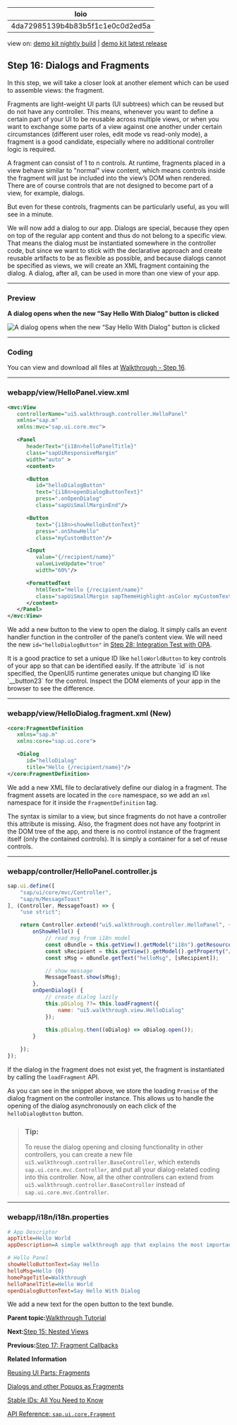 <!-- loio4da72985139b4b83b5f1c1e0c0d2ed5a -->

| loio |
| -----|
| 4da72985139b4b83b5f1c1e0c0d2ed5a |

<div id="loio">

view on: [demo kit nightly build](https://sdk.openui5.org/nightly/#/topic/4da72985139b4b83b5f1c1e0c0d2ed5a) | [demo kit latest release](https://sdk.openui5.org/topic/4da72985139b4b83b5f1c1e0c0d2ed5a)</div>

## Step 16: Dialogs and Fragments

In this step, we will take a closer look at another element which can be used to assemble views: the fragment.

Fragments are light-weight UI parts \(UI subtrees\) which can be reused but do not have any controller. This means, whenever you want to define a certain part of your UI to be reusable across multiple views, or when you want to exchange some parts of a view against one another under certain circumstances \(different user roles, edit mode vs read-only mode\), a fragment is a good candidate, especially where no additional controller logic is required.

A fragment can consist of 1 to n controls. At runtime, fragments placed in a view behave similar to "normal" view content, which means controls inside the fragment will just be included into the view’s DOM when rendered. There are of course controls that are not designed to become part of a view, for example, dialogs.

But even for these controls, fragments can be particularly useful, as you will see in a minute.

We will now add a dialog to our app. Dialogs are special, because they open on top of the regular app content and thus do not belong to a specific view. That means the dialog must be instantiated somewhere in the controller code, but since we want to stick with the declarative approach and create reusable artifacts to be as flexible as possible, and because dialogs cannot be specified as views, we will create an XML fragment containing the dialog. A dialog, after all, can be used in more than one view of your app.

***

### Preview

  
  
**A dialog opens when the new “Say Hello With Dialog” button is clicked**

![](images/loiof22d75236864472193c3be229053b0f0_HiRes.png "A dialog opens when the new “Say Hello With Dialog” button is clicked")

***

<a name="loio4da72985139b4b83b5f1c1e0c0d2ed5a__section_kj4_41f_syb"/>

### Coding

You can view and download all files at [Walkthrough - Step 16](https://sdk.openui5.org/entity/sap.m.tutorial.walkthrough/sample/sap.m.tutorial.walkthrough.16).

***

<a name="loio4da72985139b4b83b5f1c1e0c0d2ed5a__section_lj4_41f_syb"/>

### webapp/view/HelloPanel.view.xml

```xml
<mvc:View
   controllerName="ui5.walkthrough.controller.HelloPanel"
   xmlns="sap.m"
   xmlns:mvc="sap.ui.core.mvc">

   <Panel
      headerText="{i18n>helloPanelTitle}"
      class="sapUiResponsiveMargin"
      width="auto" >
      <content>

      <Button
         id="helloDialogButton"
         text="{i18n>openDialogButtonText}"
         press=".onOpenDialog"
         class="sapUiSmallMarginEnd"/>

      <Button
         text="{i18n>showHelloButtonText}"
         press=".onShowHello"
         class="myCustomButton"/>

      <Input
         value="{/recipient/name}"
         valueLiveUpdate="true"
         width="60%"/>

      <FormattedText
         htmlText="Hello {/recipient/name}"
         class="sapUiSmallMargin sapThemeHighlight-asColor myCustomText"/>
      </content>
   </Panel>
</mvc:View>
```

We add a new button to the view to open the dialog. It simply calls an event handler function in the controller of the panel’s content view. We will need the new `id="helloDialogButton"` in [Step 28: Integration Test with OPA](Step_28_Integration_Test_with_OPA_9bf4dce.md).

It is a good practice to set a unique ID like `helloWorldButton` to key controls of your app so that can be identified easily. If the attribute \`id\` is not specified, the OpenUI5 runtime generates unique but changing ID like \`\_\_button23\` for the control. Inspect the DOM elements of your app in the browser to see the difference.

***

### webapp/view/HelloDialog.fragment.xml \(New\)

```xml
<core:FragmentDefinition
   xmlns="sap.m"
   xmlns:core="sap.ui.core">

   <Dialog
      id="helloDialog"
      title="Hello {/recipient/name}"/>
</core:FragmentDefinition>
```

We add a new XML file to declaratively define our dialog in a fragment. The fragment assets are located in the `core` namespace, so we add an `xml` namespace for it inside the `FragmentDefinition` tag.

The syntax is similar to a view, but since fragments do not have a controller this attribute is missing. Also, the fragment does not have any footprint in the DOM tree of the app, and there is no control instance of the fragment itself \(only the contained controls\). It is simply a container for a set of reuse controls.

***

### webapp/controller/HelloPanel.controller.js

```js
sap.ui.define([
    "sap/ui/core/mvc/Controller",
    "sap/m/MessageToast"
], (Controller, MessageToast) => {
    "use strict";

    return Controller.extend("ui5.walkthrough.controller.HelloPanel", {
        onShowHello() {
            // read msg from i18n model
            const oBundle = this.getView().getModel("i18n").getResourceBundle();
            const sRecipient = this.getView().getModel().getProperty("/recipient/name");
            const sMsg = oBundle.getText("helloMsg", [sRecipient]);

            // show message
            MessageToast.show(sMsg);
        },
        onOpenDialog() {
            // create dialog lazily
            this.pDialog ??= this.loadFragment({
                name: "ui5.walkthrough.view.HelloDialog"
            });
        
            this.pDialog.then((oDialog) => oDialog.open());
        }

    });
});
```

If the dialog in the fragment does not exist yet, the fragment is instantiated by calling the `loadFragment` API.

As you can see in the snippet above, we store the loading `Promise` of the dialog fragment on the controller instance. This allows us to handle the opening of the dialog asynchronously on each click of the `helloDialogButton` button.

> ### Tip:  
> To reuse the dialog opening and closing functionality in other controllers, you can create a new file `ui5.walkthrough.controller.BaseController`, which extends `sap.ui.core.mvc.Controller`, and put all your dialog-related coding into this controller. Now, all the other controllers can extend from `ui5.walkthrough.controller.BaseController` instead of `sap.ui.core.mvc.Controller`.

***

<a name="loio4da72985139b4b83b5f1c1e0c0d2ed5a__section_d5m_ypr_r2b"/>

### webapp/i18n/i18n.properties

```ini
# App Descriptor
appTitle=Hello World
appDescription=A simple walkthrough app that explains the most important concepts of OpenUI5

# Hello Panel
showHelloButtonText=Say Hello
helloMsg=Hello {0}
homePageTitle=Walkthrough
helloPanelTitle=Hello World
openDialogButtonText=Say Hello With Dialog
```

We add a new text for the open button to the text bundle.

**Parent topic:**[Walkthrough Tutorial](Walkthrough_Tutorial_3da5f4b.md "In this tutorial we will introduce you to all major development paradigms of OpenUI5.")

**Next:**[Step 15: Nested Views](Step_15_Nested_Views_df8c9c3.md "Our panel content is getting more and more complex and now it is time to move the panel content to a separate view. With that approach, the application structure is much easier to understand, and the individual parts of the app can be reused.")

**Previous:**[Step 17: Fragment Callbacks](Step_17_Fragment_Callbacks_354f98e.md "Now that we have integrated the dialog, it's time to add some user interaction. The user will definitely want to close the dialog again at some point, so we add a button to close the dialog and assign an event handler.")

**Related Information**  


[Reusing UI Parts: Fragments](Reusing_UI_Parts_Fragments_36a5b13.md "Fragments are light-weight UI parts (UI sub-trees) which can be reused, defined similar to views, but do not have any controller or other behavior code involved.")

[Dialogs and other Popups as Fragments](Dialogs_and_other_Popups_as_Fragments_448c641.md "You can use fragments to declaratively define dialogs and other popup controls which are not part of the normal page UI structure.")

[Stable IDs: All You Need to Know](Stable_IDs_All_You_Need_to_Know_f51dbb7.md "Stable IDs are IDs for controls, elements, or components that you set yourself in the respective id property or attribute as opposed to IDs that are generated by OpenUI5. Stable means that the IDs are concatenated with the application component ID and do not have any auto-generated parts.")

[API Reference: `sap.ui.core.Fragment`](https://sdk.openui5.org/api/sap.ui.core.Fragment)

